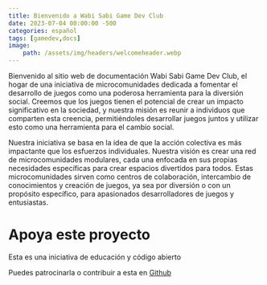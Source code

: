 ```yaml
---
title: Bienvenido a Wabi Sabi Game Dev Club
date: 2023-07-04 00:00:00 -500
categories: español
tags: [gamedev,docs]
image:
    path: /assets/img/headers/welcomeheader.webp
--- 
```


Bienvenido al sitio web de documentación Wabi Sabi Game Dev Club, el hogar de una iniciativa de microcomunidades dedicada a fomentar el desarrollo de juegos como una poderosa herramienta para la diversión social. Creemos que los juegos tienen el potencial de crear un impacto significativo en la sociedad, y nuestra misión es reunir a individuos que comparten esta creencia, permitiéndoles desarrollar juegos juntos y utilizar esto como una herramienta para el cambio social.

Nuestra iniciativa se basa en la idea de que la acción colectiva es más impactante que los esfuerzos individuales. Nuestra visión es crear una red de microcomunidades modulares, cada una enfocada en sus propias necesidades específicas para crear espacios divertidos para todos. Estas microcomunidades sirven como centros de colaboración, intercambio de conocimientos y creación de juegos, ya sea por diversión o con un propósito específico, para apasionados desarrolladores de juegos y entusiastas.
# Apoya este proyecto
Esta es una iniciativa de educación y código abierto

Puedes patrocinarla o contribuir a esta en [Github](https://github.com/WabiSabiClub/wabisabiclub.github.io)

